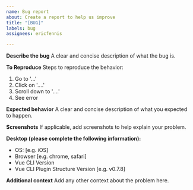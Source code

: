 ```yaml
---
name: Bug report
about: Create a report to help us improve
title: "[BUG]"
labels: bug
assignees: ericfennis

---
```


**Describe the bug**
A clear and concise description of what the bug is.

**To Reproduce**
Steps to reproduce the behavior:
1. Go to '...'
2. Click on '....'
3. Scroll down to '....'
4. See error

**Expected behavior**
A clear and concise description of what you expected to happen.

**Screenshots**
If applicable, add screenshots to help explain your problem.

**Desktop (please complete the following information):**
 - OS: [e.g. iOS]
 - Browser [e.g. chrome, safari]
 - Vue CLI Version
 - Vue CLI Plugin Structure Version [e.g. v0.7.8]

**Additional context**
Add any other context about the problem here.
